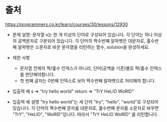 # 출처

https://programmers.co.kr/learn/courses/30/lessons/12930

* 문제 설명:
문자열 s는 한 개 이상의 단어로 구성되어 있습니다. 각 단어는 하나 이상의 공백문자로 구분되어 있습니다. 각 단어의 짝수번째 알파벳은 대문자로, 홀수번째 알파벳은 소문자로 바꾼 문자열을 리턴하는 함수, solution을 완성하세요.

* 제한 사항
    * 문자열 전체의 짝/홀수 인덱스가 아니라, 단어(공백을 기준)별로 짝/홀수 인덱스를 판단해야합니다.
    * 첫 번째 글자는 0번째 인덱스로 보아 짝수번째 알파벳으로 처리해야 합니다.

* 입출력 예
s => "try hello world"
return => "TrY HeLlO WoRlD"

* 입출력 예 설명
"try hello world"는 세 단어 "try", "hello", "world"로 구성되어 있습니다. 각 단어의 짝수번째 문자를 대문자로, 홀수번째 문자를 소문자로 바꾸면 "TrY", "HeLlO", "WoRlD"입니다. 따라서 "TrY HeLlO WoRlD" 를 리턴합니다.